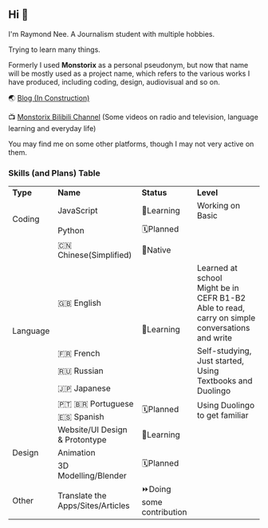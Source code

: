 ## Hi 👋
I'm Raymond Nee. A Journalism student with multiple hobbies.

Trying to learn many things.

Formerly I used **Monstorix** as a personal pseudonym, but now that name will be mostly used as a project name, which refers to the various works I have produced, including coding, design, audiovisual and so on.

🌏 [Blog (In Construction)](https://monstorix.tk)

📺 [Monstorix Bilibili Channel](https://space.bilibili.com/179485933) (Some videos on radio and television, language learning and everyday life)

You may find me on some other platforms, though I may not very active on them.

### Skills (and Plans) Table
<table>
    <tr>
        <td><b>Type</b></td>
        <td><b>Name</b></td>
        <td><b>Status</b></td>
        <td><b>Level</b></td>
    </tr>
    <tr>
        <td rowspan="2">Coding</td>
        <td>JavaScript</td>
        <td>🏫Learning</td>
        <td>Working on Basic</td>
    </tr>
    <tr>
        <td>Python</td>
        <td>🗓️Planned</td>
        <td></td>
    </tr>
    <tr>
        <td rowspan="7">Language</td>
        <td>🇨🇳Chinese(Simplified)</td>
        <td>🎯Native</td>
        <td></td>
    </tr>
    <tr>
        <td>🇬🇧 English</td>
        <td rowspan="4">🏫Learning</td>
        <td>Learned at school<br>Might be in CEFR B1-B2<br>Able to read, carry on simple conversations and write</td>
    </tr>
    <tr>
        <td>🇫🇷 French</td>
        <td rowspan="3">Self-studying,<br>Just started, Using Textbooks and Duolingo</td>
    </tr>
    <tr>
        <td>🇷🇺 Russian</td>
    </tr>
    <tr>
        <td>🇯🇵 Japanese</td>
    </tr>
    <tr>
        <td>🇵🇹 🇧🇷 Portuguese</td>
        <td rowspan="2">🗓️Planned</td>
        <td rowspan="2">Using Duolingo to get familiar</td>
    </tr>
    <tr>
        <td>🇪🇸 Spanish</td>
    </tr>
    <tr>
        <td rowspan="3">Design</td>
        <td>Website/UI Design & Protontype</td>
        <td>🏫Learning</td>
        <td></td>
    </tr>
    <tr>
        <td>Animation</td>
        <td rowspan="2">🗓️Planned</td>
        <td></td>
    </tr>
    <tr>
        <td>3D Modelling/Blender</td>
        <td></td>
    </tr>
    <tr>
        <td>Other</td>
        <td>Translate the Apps/Sites/Articles</td>
        <td>⏩Doing some contribution</td>
        <td></td>
    </tr>
</table>
<!--
|Type|Name|Status|Level|
|---|---|---|---|
|Coding|JavaScript|🏫Learning|Working on Basic|
||Python|🗓️Planned||
|Language|🇨🇳Chinese(Simp)|🎯Native||
||🇬🇧 English|🏫Learning|Learned at school<br>Might be in CEFR B1-B2<br>Able to read, carry on simple conversations and write|
||🇫🇷 French|🏫Learning|Self-studying, <br> Just started, Using Textbooks and Duolingo|
||🇷🇺 Russian|🏫Learning|Same as FR|
||🇯🇵 Japanese|🏫Learning|Same as FR|
||🇵🇹 🇧🇷 Portuguese|🗓️Planned|Using Duolingo to get familiar|
||🇪🇸 Spanish|🗓️Planned|Same as PT|
|Design|Website/UI Protontype|🏫Learning||
||Animation|🗓️Planned||
||3D Modelling|🗓️Planned||
|Other|Translate the Apps/Sites/Articles|⏩Doing some contribution||




<!--
💻 Trying to be an amateur developer: Working on HTML/CSS/JavaScript trio, and maybe Python in the future.

🔈 Trying to become a polyglot: a native speaker of Chinese 🇨🇳 , but also a lover of foreign languages, <br>Currently have a basic knowledge of English 🇬🇧 and try to learn Russian 🇷🇺, French 🇫🇷 , Spanish 🇪🇸 , Portuguese 🇵🇹 🇧🇷 in my spare time. (not the end)

💬 Sometimes contribute the Chinese translation to Apps/Websites/Articles

👨‍💻 Other hobbies: occasionally try to do some interface design/website building practice, but have nothing to show for it at the moment.

ℹ️ Earlier I used **Monstorix** as a personal pseudonym, but now that name will be mostly used as a project name, which refers to the various works I have produced, including programming, design, audiovisual and so on.



**monstorix/mostorix** is a ✨ _special_ ✨ repository because its `README.md` (this file) appears on your GitHub profile.

Here are some ideas to get you started:

- 🔭 I’m  ...
- 🌱 I’m currently learning ...
- 👯 I’m looking to collaborate on ...
- 🤔 I’m looking for help with ...
- 💬 Ask me about ...
- 📫 How to reach me: ...
- 😄 Pronouns: ...
- ⚡ Fun fact: ...
-->
